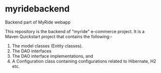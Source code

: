# myridebackend
Backend part of MyRide webapp

This repository is the backend of "myride" e-commerce project. It is a Maven Quickstart project that contains the following:-
1. The model classes (Entity classes).
2. The DAO interfaces
3. The DAO interface implementations, and
4. A Configuration class containing configurations related to Hibernate, H2 etc.
